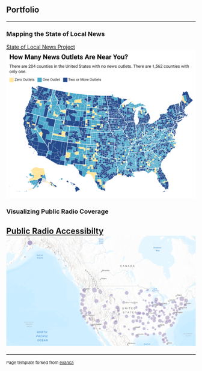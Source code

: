## Portfolio

---

### Mapping the State of Local News 

[State of Local News Project](https://localnewsinitiative.northwestern.edu/projects/state-of-local-news/2023/)
<img src="images/MIp4L-how-many-news-outlets-are-near-you-.png"/>

### Visualizing Public Radio Coverage

[Public Radio Accessibilty](https://arcg.is/zXmyz1)
<img src="images/radiogis.PNG"/>
---




---
<p style="font-size:11px">Page template forked from <a href="https://github.com/evanca/quick-portfolio">evanca</a></p>
<!-- Remove above link if you don't want to attibute -->
